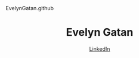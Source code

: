 <!DOCTYPE html>
<html>
  <head>EvelynGatan.github</head>
  <body>
    <h1 align = "center"> Evelyn Gatan </h1>
    <a href ="www.linkedin.com/in/evelyngatan"><p align = "center"> LinkedIn </p></a>
    
  </body>
</html>
